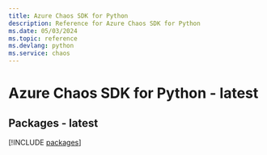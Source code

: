 ```yaml
---
title: Azure Chaos SDK for Python
description: Reference for Azure Chaos SDK for Python
ms.date: 05/03/2024
ms.topic: reference
ms.devlang: python
ms.service: chaos
---
```

# Azure Chaos SDK for Python - latest
## Packages - latest
[!INCLUDE [packages](chaos-index.md)]